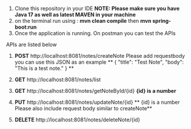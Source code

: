 1. Clone this repository in your IDE
   **NOTE: Please make sure you have Java 17 as well as latest MAVEN in your machine**
2. on the terminal run using :
     **mvn clean compile**
     then
     **mvn spring-boot:run**
3. Once the application is running. On postman you can test the APIs



APIs are listed below

1. **POST** http://localhost:8081/notes/createNote
    Please add requestbody you can use this JSON as an example
**    {
    "title": "Test Note",
    "body": "This is a test note."
    }
**

2. **GET** http://localhost:8081/notes/list
3. **GET** http://localhost:8081/notes/getNoteById/{id}  **{id} is a number**
4. **PUT** http://localhost:8081/notes/updateNote/{id}
**     {id} is a number
     Please also include request body similar to createNote**
5. **DELETE** http://localhost:8081/notes/deleteNote/{id}
